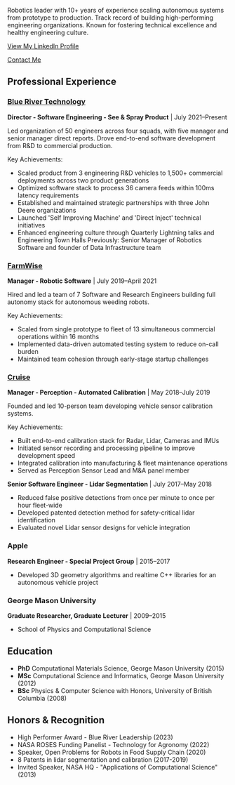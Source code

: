Robotics leader with 10+ years of experience scaling autonomous systems from prototype to production. Track record of building high-performing engineering organizations. Known for fostering technical excellence and healthy engineering culture.

[View My LinkedIn Profile](https://www.linkedin.com/in/adam-cadien-a3969620/)

[Contact Me](mailto:adamcadien@gmail.com)

## Professional Experience

### [Blue River Technology](www.bluerivertech.com)
**Director - Software Engineering - See & Spray Product** | July 2021–Present

Led organization of 50 engineers across four squads, with five manager and senior manager direct reports. Drove end-to-end software development from R&D to commercial production.

Key Achievements:
- Scaled product from 3 engineering R&D vehicles to 1,500+ commercial deployments across two product generations
- Optimized software stack to process 36 camera feeds within 100ms latency requirements
- Established and maintained strategic partnerships with three John Deere organizations
- Launched 'Self Improving Machine' and 'Direct Inject' technical initiatives
- Enhanced engineering culture through Quarterly Lightning talks and Engineering Town Halls
Previously: Senior Manager of Robotics Software and founder of Data Infrastructure team

### [FarmWise](www.farmwise.io)
**Manager - Robotic Software** | July 2019–April 2021

Hired and led a team of 7 Software and Research Engineers building full autonomy stack for autonomous weeding robots.

Key Achievements:
- Scaled from single prototype to fleet of 13 simultaneous commercial operations within 16 months
- Implemented data-driven automated testing system to reduce on-call burden
- Maintained team cohesion through early-stage startup challenges

### [Cruise](https://www.getcruise.com/)
**Manager - Perception - Automated Calibration** | May 2018–July 2019

Founded and led 10-person team developing vehicle sensor calibration systems.

Key Achievements:
- Built end-to-end calibration stack for Radar, Lidar, Cameras and IMUs
- Initiated sensor recording and processing pipeline to improve development speed
- Integrated calibration into manufacturing & fleet maintenance operations
- Served as Perception Sensor Lead and M&A panel member

**Senior Software Engineer - Lidar Segmentation** | July 2017–May 2018
- Reduced false positive detections from once per minute to once per hour fleet-wide
- Developed patented detection method for safety-critical lidar identification
- Evaluated novel Lidar sensor designs for vehicle integration

### Apple
**Research Engineer - Special Project Group** | 2015–2017
- Developed 3D geometry algorithms and realtime C++ libraries for an autonomous vehicle project

### George Mason University
**Graduate Researcher, Graduate Lecturer** | 2009–2015
- School of Physics and Computational Science

## Education
- **PhD** Computational Materials Science, George Mason University (2015)
- **MSc** Computational Science and Informatics, George Mason University (2012)
- **BSc** Physics & Computer Science with Honors, University of British Columbia (2008)

## Honors & Recognition
- High Performer Award - Blue River Leadership (2023)
- NASA ROSES Funding Panelist - Technology for Agronomy (2022)
- Speaker, Open Problems for Robots in Food Supply Chain (2020)
- 8 Patents in lidar segmentation and calibration (2017-2019)
- Invited Speaker, NASA HQ - "Applications of Computational Science" (2013)
